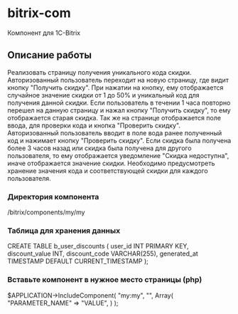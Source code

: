 # bitrix-com
Компонент для 1C-Bitrix
## Описание работы
Реализовать страницу получения уникального кода скидки. Авторизованный пользователь переходит на новую страницу, где видит кнопку "Получить скидку". При нажатии на кнопку, ему отображается случайное значение скидки от 1 до 50% и уникальный код для получения данной скидки. 
Если пользователь в течении 1 часа повторно перешел на данную страницу и нажал кнопку "Получить скидку", то ему отображается старая скидка. Так же на странице отображается поле ввода, для проверки кода и кнопка "Проверить скидку". Авторизованный пользователь вводит в поле вода ранее полученный код и нажимает кнопку "Проверить скидку". 
Если скидка была получена более 3 часов назад или скидка была получена для другого пользователя, то ему отображается уведомление "Скидка недоступна", иначе отображается значение скидки. Необходимо предусмотреть хранение значения кода и соответствующей скидки для каждого пользователя.
### Директория компонента
/bitrix/components/my/my
### Таблица для хранения данных
CREATE TABLE b_user_discounts (
    user_id INT PRIMARY KEY,
    discount_value INT,
    discount_code VARCHAR(255),
    generated_at TIMESTAMP DEFAULT CURRENT_TIMESTAMP
);

### Вставьте компонент в нужное место страницы (php)
$APPLICATION->IncludeComponent(
    "my:my", 
    "", 
    Array(
        "PARAMETER_NAME" => "VALUE",
    )
);

